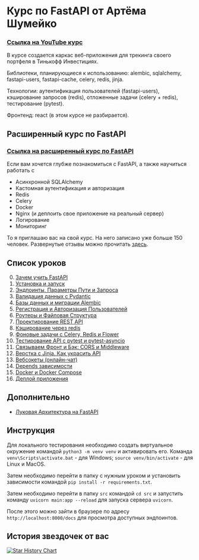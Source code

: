 # Курс по FastAPI от Артёма Шумейко

### [Ссылка на YouTube курс](https://www.youtube.com/playlist?list=PLeLN0qH0-mCVQKZ8-W1LhxDcVlWtTALCS)

В курсе создается каркас веб-приложения для трекинга своего портфеля в Тинькофф Инвестициях.

Библиотеки, планирующиеся к использованию: alembic, sqlalchemy, fastapi-users, fastapi-cache, celery, redis, jinja.

Технологии: аутентификация пользователей (fastapi-users), кэширование запросов (redis), отложенные задачи (celery + redis), тестирование (pytest).

Фронтенд: react (в этом курсе не разбирается).

## Расширенный курс по FastAPI

### [Ссылка на расширенный курс по FastAPI](https://artemshumeiko.ru/?utm_source=github&utm_medium=organic&utm_campaign=fastapi_course)

Если вам хочется глубже познакомиться с FastAPI, а также научиться работать с

- Асинхронной SQLAlchemy
- Кастомная аутентификация и авторизация
- Redis
- Celery
- Docker
- Nginx (и деплоить свое приложение на реальный сервер)
- Логирование
- Мониторинг

То я приглашаю вас на свой курс. На него записано уже больше 150 человек.
Развернутые отзывы можно прочитать [здесь](https://stepik.org/course/153849/reviews).

## Список уроков

0. [Зачем учить FastAPI](https://youtu.be/7IdfnjXsdN4)
1. [Установка и запуск](https://youtu.be/G0pcbxMsiec)
2. [Эндпоинты, Параметры Пути и Запроса](https://youtu.be/O627QJxlFko)
3. [Валидация данных с Pydantic](https://youtu.be/06l4r-p-qfU)
4. [Базы данных и миграции Alembic](https://youtu.be/hO7b4yh-Qfs)
5. [Регистрация и Авторизация Пользователей](https://youtu.be/nfueh3ei8HU)
6. [Роутеры и Файловая Структура](https://youtu.be/1Ag3RoOjNI0)
7. [Проектирование REST API](https://youtu.be/-RLXmoQ7iSE)
8. [Кэширование через redis](https://youtu.be/t4H25XJG0Uc)
9. [Фоновые задачи с Celery, Redis и Flower](https://youtu.be/fm4LTvMyiwE)
10. [Тестирование API с pytest и pytest-asyncio](https://youtu.be/4xJGQKfN3ZM)
11. [Связываем Фронт и Бэк: CORS и Middleware](https://youtu.be/h0eTzi5Geo8)
12. [Верстка с Jinja. Как украсить API](https://youtu.be/AKLzDJ6XLCc)
13. [Вебсокеты (онлайн-чат)](https://youtu.be/uWSdWJEFd0Y)
14. [Depends зависимости](https://youtu.be/qvzQWBEBHYw)
15. [Docker и Docker Compose](https://youtu.be/_1H1qsNqxwM)
16. [Деплой приложения](https://youtu.be/OxE2UGHPOA0)

## Дополнительно

- [Луковая Архитектура на FastAPI](https://youtu.be/8Im74b55vFc)

## Инструкция

Для локального тестирования необходимо создать виртуальное окружение командой `python3 -m venv venv` и активировать его. Команда `venv\Scripts\activate.bat` - для Windows; `source venv/bin/activate` - для Linux и MacOS.

Затем необходимо перейти в папку с нужным уроком и установить зависимости командой `pip install -r requirements.txt`.

Затем необходимо перейти в папку `src` командой `cd src` и запустить команду `uvicorn main:app --reload` для запуска сервера `uvicorn`.

После этого можно зайти в браузере по адресу `http://localhost:8000/docs` для просмотра доступных эндпоинтов.

## История звездочек от вас

[![Star History Chart](https://api.star-history.com/svg?repos=artemonsh/fastapi_course&type=Date)](https://star-history.com/#artemonsh/fastapi_course&Date)
